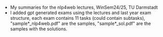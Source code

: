 -  My summaries for the nlp4web lectures, WinSem24/25, TU Darmstadt 
- I added gpt generated exams using the lectures and last year exam structure, each exam contains 11 tasks (could contain subtasks), "sample*_nlp4web.pdf" are the samples, "sample*_sol.pdf" are the samples with the solutions.
